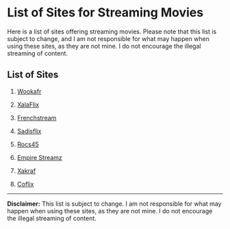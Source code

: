 # List of Sites for Streaming Movies

Here is a list of sites offering streaming movies. Please note that this list is subject to change, and I am not responsible for what may happen when using these sites, as they are not mine. I do not encourage the illegal streaming of content.

## List of Sites

1. <a href="https://vww.wookafr.org" target="_blank">Wookafr</a>

2. <a href="https://xalaflix.eu" target="_blank">XalaFlix</a>

3. <a href="https://frenchstream.vc" target="_blank">Frenchstream</a>

4. <a href="https://tv.sadisflix.org" target="_blank">Sadisflix</a>

5. <a href="https://rocs45.fr" target="_blank">Rocs45</a>

6. <a href="https://empire-streamz.fr" target="_blank">Empire Streamz</a>

7. <a href="https://xakraf.com" target="_blank">Xakraf</a>

8. <a href="https://coflix.plus" target="_blank">Coflix</a>

---

**Disclaimer:** This list is subject to change. I am not responsible for what may happen when using these sites, as they are not mine. I do not encourage the illegal streaming of content.
